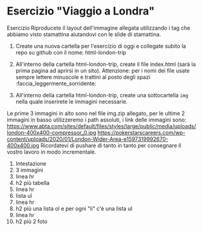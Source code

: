 # Esercizio "Viaggio a Londra"

Esercizio
Riproducete il layout dell'immagine allegata utilizzando i tag che abbiamo visto stamattina aiutandovi con le slide di stamattina.

1. Create una nuova cartella per l'esercizio di oggi e collegate subito la repo su github con il nome: html-london-trip

2. All'interno della cartella html-london-trip, create il file index.html (sarà la prima pagina ad aprirsi in un sito).
Attenzione: per i nomi dei file usate sempre lettere minuscole e trattini al posto degli spazi :faccia_leggermente_sorridente:

3. All'interno della cartella html-london-trip, create una sottocartella `img` nella quale inserirete le immagini necessarie.

Le prime 3 immagini in alto sono nel file img.zip allegato, per le ultime 2 immagini in basso utilizzeremo i path assoluti, i link delle immagini sono:
https://www.abta.com/sites/default/files/styles/large/public/media/uploads/london-400x400-compressor_0.jpg
https://pokerstarscareers.com/wp-content/uploads/2020/01/London-Wider-Area-e1597319992670-400x400.jpg
Ricordatevi di pushare di tanto in tanto per consegnare il vostro lavoro in modo incrementale.

1. Intestazione
2. 3 immagini
3. linea hr
4. h2 più tabella
5. linea hr
6. lista ul
7. linea hr
8. h2 più una lista ol e per ogni "li" c'è una lista ul
9. linea hr
10. h2 più 2 foto
